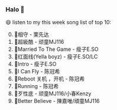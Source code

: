 

### Halo 👋

😄 listen to my this week song list of top 10:

0. 🌈相守 - 栗先达
1. 🌈超級酷 - 顽童MJ116
2. 🌈Married To The Game - 瘦子E.SO
3. 🌈红面线(Yella boyz) - 瘦子E.SO/LC
4. 🌈Intro - 瘦子E.SO
5. 🌈I Can Fly - 陈冠希
6. 🌈Reboot 关机 ，开机 - 陈冠希
7. 🌈Running - 陈冠希
8. 🌈歹性底 - 顽童MJ116/小春Kenzy
9. 🌈Better Believe - 陳嘉唯/頑童MJ116

